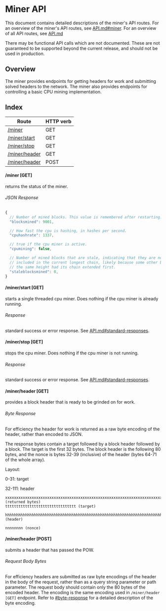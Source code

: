 Miner API
=========

This document contains detailed descriptions of the miner's API routes. For an
overview of the miner's API routes, see [API.md#miner](/doc/API.md#miner).  For
an overview of all API routes, see [API.md](/doc/API.md)

There may be functional API calls which are not documented. These are not
guaranteed to be supported beyond the current release, and should not be used
in production.

Overview
--------

The miner provides endpoints for getting headers for work and submitting solved
headers to the network. The miner also provides endpoints for controlling a
basic CPU mining implementation.

Index
-----

| Route                              | HTTP verb |
| ---------------------------------- | --------- |
| [/miner](#miner-get)               | GET       |
| [/miner/start](#minerstart-get)    | GET       |
| [/miner/stop](#minerstop-get)      | GET       |
| [/miner/header](#minerheader-get)  | GET       |
| [/miner/header](#minerheader-post) | POST      |

#### /miner [GET]

returns the status of the miner.

###### JSON Response
```javascript
{
  // Number of mined blocks. This value is remembered after restarting.
  "blocksmined": 9001,

  // How fast the cpu is hashing, in hashes per second.
  "cpuhashrate": 1337,

  // true if the cpu miner is active.
  "cpumining": false,

  // Number of mined blocks that are stale, indicating that they are not
  // included in the current longest chain, likely because some other block at
  // the same height had its chain extended first.
  "staleblocksmined": 0,
}
```

#### /miner/start [GET]

starts a single threaded cpu miner. Does nothing if the cpu miner is already
running.

###### Response
standard success or error response. See
[API.md#standard-responses](/doc/API.md#standard-responses).

#### /miner/stop [GET]

stops the cpu miner. Does nothing if the cpu miner is not running.

###### Response
standard success or error response. See
[API.md#standard-responses](/doc/API.md#standard-responses).

#### /miner/header [GET]

provides a block header that is ready to be grinded on for work.

###### Byte Response

For efficiency the header for work is returned as a raw byte encoding of the
header, rather than encoded to JSON.

The response bytes contain a target followed by a block header
followed by a block. The target is the first 32 bytes. The block header is the
following 80 bytes, and the nonce is bytes 32-39 (inclusive) of the header
(bytes 64-71 of the whole array).

Layout:

0-31: target

32-111: header

```
xxxxxxxxxxxxxxxxxxxxxxxxxxxxxxxxxxxxxxxxxxxxxxxxxxxxxxxxxxxxxxxxxxxxxxxxxxxxxxxxxxxxxxxxxxxxxxxxxxxxxxxxxxxxxxxx (returned bytes)
tttttttttttttttttttttttttttttttt (target)
                                hhhhhhhhhhhhhhhhhhhhhhhhhhhhhhhhhhhhhhhhhhhhhhhhhhhhhhhhhhhhhhhhhhhhhhhhhhhhhhhh (header)
                                                                nnnnnnnn (nonce)
```

#### /miner/header [POST]

submits a header that has passed the POW.

###### Request Body Bytes

For efficiency headers are submitted as raw byte encodings of the header in the
body of the request, rather than as a query string parameter or path parameter.
The request body should contain only the 80 bytes of the encoded header. The
encoding is the same encoding used in `/miner/header [GET]` endpoint. Refer to
[#byte-response](#byte-response) for a detailed description of the byte
encoding.
